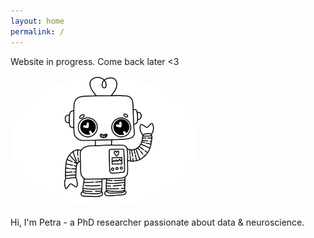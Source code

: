 ```yaml
---
layout: home
permalink: /
---
```


Website in progress. Come back later <3

<img src="/assets/img/robot.jpg" alt="Your Name" style="width: 300px; border-radius: 50%;">

Hi, I'm Petra - a PhD researcher passionate about data & neuroscience.

